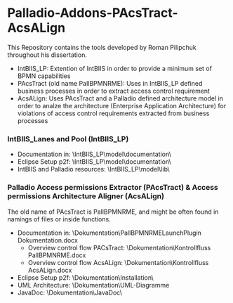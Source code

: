 # Palladio-Addons-PAcsTract-AcsALign

This Repository contains the tools developed by Roman Pilipchuk throughout his dissertation.
* IntBIIS_LP: Extention of IntBIIS in order to provide a minimum set of BPMN capabilities
* PAcsTract (old name PallBPMNRME): Uses in IntBIIS_LP defined business processes in order to extract access control requirement
* AcsALign: Uses PAcsTract and a Palladio defined architecture model in order to analze the architecture (Enterprise Application Architecture) for violations of access control requirements extracted from business processes

### IntBIIS_Lanes and Pool (IntBIIS_LP)

* Documentation in: \IntBIIS_LP\model\documentation\
* Eclipse Setup p2f: \IntBIIS_LP\model\documentation\
* IntBIIS and Palladio resources:  \IntBIIS_LP\model\lib\


### Palladio Access permissions Extractor (PAcsTract) & Access permissions Architecture Aligner (AcsALign)

The old name of PAcsTract is PallBPMNRME, and might be often found in namings of files or inside functions.

* Documentation in: \Dokumentation\PallBPMNRMELaunchPlugin Dokumentation.docx
  * Overview control flow PACsTract: \Dokumentation\Kontrollfluss PallBPMNRME.docx
  * Overview control flow AcsALign: \Dokumentation\Kontrollfluss AcsALign.docx
* Eclipse Setup p2f: \Dokumentation\Installation\
* UML Architecture: \Dokumentation\UML-Diagramme
* JavaDoc: \Dokumentation\JavaDoc\

